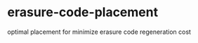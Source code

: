 erasure-code-placement
======================

optimal placement for minimize erasure code regeneration cost
